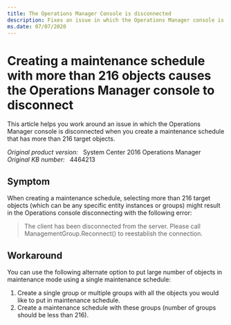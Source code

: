 ```yaml
---
title: The Operations Manager Console is disconnected
description: Fixes an issue in which the Operations Manager console is disconnected when you create a maintenance schedule that has more than 216 target objects.
ms.date: 07/07/2020
---
```

# Creating a maintenance schedule with more than 216 objects causes the Operations Manager console to disconnect

This article helps you work around an issue in which the Operations Manager console is disconnected when you create a maintenance schedule that has more than 216 target objects.

_Original product version:_ &nbsp; System Center 2016 Operations Manager  
_Original KB number:_ &nbsp; 4464213

## Symptom

When creating a maintenance schedule, selecting more than 216 target objects (which can be any specific entity instances or groups) might result in the Operations console disconnecting with the following error:

> The client has been disconnected from the server. Please call ManagementGroup.Reconnect() to reestablish the connection.

## Workaround

You can use the following alternate option to put large number of objects in maintenance mode using a single maintenance schedule:

1. Create a single group or multiple groups with all the objects you would like to put in maintenance schedule.
2. Create a maintenance schedule with these groups (number of groups should be less than 216).
